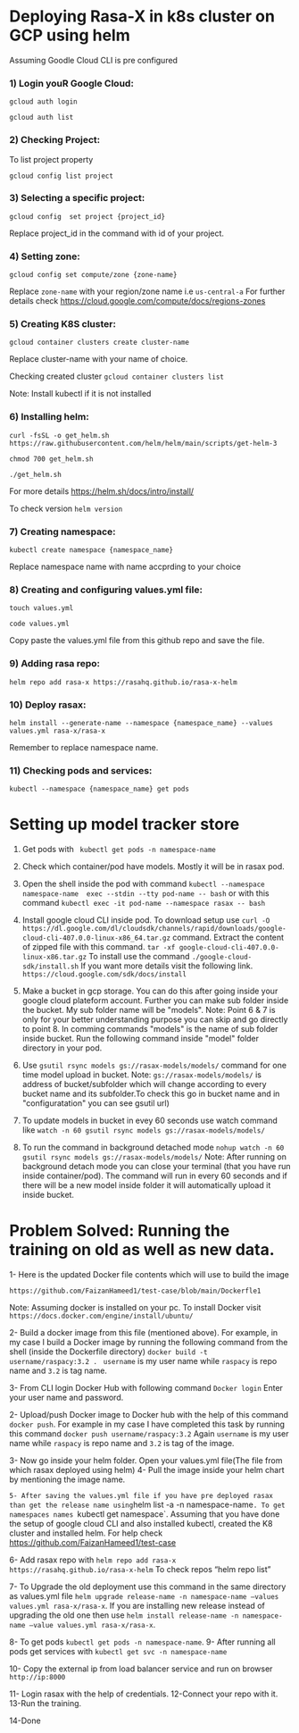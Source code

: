 # Deploying Rasa-X in k8s cluster on GCP using helm
Assuming Goodle Cloud CLI is pre configured
### 1) Login youR Google Cloud:
`gcloud auth login`

`gcloud auth list`
### 2) Checking Project:
To list project property

`gcloud config list project`
### 3) Selecting a specific project:
`gcloud config  set project {project_id}`

Replace project_id in the command with id of your project.
### 4) Setting zone:
`gcloud config set compute/zone {zone-name}`

Replace `zone-name` with your region/zone name i.e `us-central-a`
For further details check https://cloud.google.com/compute/docs/regions-zones
### 5) Creating K8S cluster:
`gcloud container clusters create cluster-name`

Replace cluster-name with your name of choice.
  
Checking created cluster
`gcloud container clusters list`

Note: Install kubectl if it is not installed
### 6) Installing helm:
`curl -fsSL -o get_helm.sh https://raw.githubusercontent.com/helm/helm/main/scripts/get-helm-3`

`chmod 700 get_helm.sh`

`./get_helm.sh`

For more details https://helm.sh/docs/intro/install/
  
To check version
`helm version`
### 7) Creating namespace:
`kubectl create namespace {namespace_name}`

Replace namespace name with name accprding to your choice
### 8) Creating and configuring values.yml file:
`touch values.yml`

`code values.yml`

Copy paste the values.yml file from this github repo and save the file.
### 9) Adding rasa repo:
`helm repo add rasa-x https://rasahq.github.io/rasa-x-helm`
### 10) Deploy rasax:
`helm install --generate-name --namespace {namespace_name} --values values.yml rasa-x/rasa-x`

Remember to replace namespace name.
### 11) Checking pods and services:
`kubectl --namespace {namespace_name} get pods`
   
 # Setting up model tracker store

1) Get pods with ` kubectl get pods -n namespace-name`

2) Check which container/pod have models. Mostly it will be in rasax pod.

3) Open the shell inside the pod with command `kubectl --namespace namespace-name  exec --stdin --tty pod-name -- bash`
or with this command `kubectl exec -it pod-name --namespace rasax -- bash`

4) Install google cloud CLI inside pod. To download setup use `curl -O https://dl.google.com/dl/cloudsdk/channels/rapid/downloads/google-cloud-cli-407.0.0-linux-x86_64.tar.gz` command.
Extract the content of zipped file with this command.
`tar -xf google-cloud-cli-407.0.0-linux-x86.tar.gz`
To install use the command `./google-cloud-sdk/install.sh`
If you want more details visit the following link.
`https://cloud.google.com/sdk/docs/install`


5) Make a bucket in gcp storage. You can do this after going inside your google cloud plateform account. Further you can make sub folder inside the bucket. My sub folder name will be "models". 
Note: Point 6 & 7 is only for your better understanding purpose you can skip and go directly to point 8. In comming commands "models" is the name of sub folder inside bucket. Run the following command inside "model" folder directory in your pod.

6) Use `gsutil rsync models gs://rasax-models/models/` command for one time model upload in bucket.
Note: `gs://rasax-models/models/` is address of bucket/subfolder which will change according to every bucket name and its subfolder.To check this go in bucket name and in "configuratation" you can see gsutil url)

7) To update models in bucket  in evey 60 seconds use watch command like `watch -n 60 gsutil rsync models gs://rasax-models/models/`

8) To run the command in background detached mode `nohup watch -n 60 gsutil rsync models gs://rasax-models/models/`
Note: After running on background detach mode you can close your terminal (that you have run inside container/pod). The command will run in every 60 seconds and if there will be a new model inside folder it will automatically upload it inside bucket. 

# Problem Solved: Running the training on old as well as new data.

1- Here is the updated Docker file contents which will use to build the image

`https://github.com/FaizanHameed1/test-case/blob/main/Dockerfle1`

Note: Assuming docker is installed on your pc. To install Docker visit `https://docs.docker.com/engine/install/ubuntu/`

2- Build a docker image from this file (mentioned above). For example, in my case I build a Docker image by running the following command from the shell (inside the Dockerfile directory) `docker build -t username/raspacy:3.2 . `
`username` is my user name while `raspacy` is repo name and `3.2` is tag name.

3- From CLI login Docker Hub with following command
`Docker login`
Enter your user name and password.


2- Upload/push Docker image to Docker hub with the help of this command `docker push`.
For example in my case I have completed this task by running this command `docker push username/raspacy:3.2`
Again `username` is my user name while `raspacy` is repo name and `3.2` is tag of the image.
 
 3- Now go inside your helm folder. Open your values.yml file(The file from which rasax deployed using helm)
 4- Pull the image inside your helm chart by mentioning the image name.

`
5- After saving the values.yml file if you have pre deployed rasax than get the release name using `helm list -a -n namespace-name`. To get namespaces names `kubectl get namespace`. Assuming that you have done the setup of google cloud CLI and also installed kubectl, created the K8 cluster and installed helm. For help check https://github.com/FaizanHameed1/test-case

6- Add rasax repo with  `helm repo add rasa-x https://rasahq.github.io/rasa-x-helm`
To check repos “helm repo list”

7- To  Upgrade the old deployment use this command in the same directory as values.yml file `helm upgrade release-name -n namespace-name –values values.yml rasa-x/rasa-x`.
If you are installing new release instead of upgrading the old one  then use `helm install release-name -n namespace-name –value values.yml rasa-x/rasa-x`. 

8- To get pods `kubectl get pods -n namespace-name`.
9- After running all pods get services with  `kubectl get svc -n namespace-name`

10- Copy the external ip from load balancer service and run on browser `http://ip:8000`

11- Login rasax with the help of credentials.
12-Connect your repo with it.
13-Run the training.

 14-Done



  
